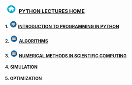 ### <img src = "sample/home.png" width="40" height="25" /> [PYTHON LECTURES HOME](https://datafiction.github.io/)

#### 1. <img src = "sample/lecture.png" width="25" height="25" /> [INTRODUCTION TO PROGRAMMING IN PYTHON](intro.MD)

#### 2. <img src = "sample/lecture.png" width="25" height="25" /> [ALGORITHMS](algorithm.MD)

#### 3. <img src = "sample/lecture.png" width="25" height="25" /> [NUMERICAL METHODS IN SCIENTIFIC COMPUTING](numerical.MD)

#### 4. SIMULATION

#### 5. OPTIMIZATION

